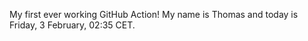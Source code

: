 My first ever working GitHub Action!
My name is Thomas and today is Friday, 3 February, 02:35 CET. 
